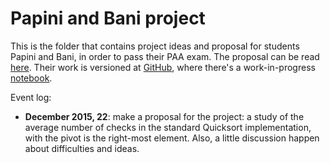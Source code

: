 
# Papini and Bani project

This is the folder that contains project ideas and proposal for
students Papini and Bani, in order to pass their PAA exam.
The proposal can be read [here]. Their work is versioned at [GitHub],
where there's a work-in-progress [notebook].

Event log:

  - **December 2015, 22**: make a proposal for the project: a study of the average number of checks in the
        standard Quicksort implementation, with the pivot is the right-most element. Also, a little 
        discussion happen about difficulties and ideas.

[here]:http://nbviewer.jupyter.org/github/massimo-nocentini/PhD/blob/master/courses/paa/projects/papini-bani/Papini%20and%20Bani%27s%20PAA%20Project%20proposal.ipynb?flush_cache=true
[GitHub]:https://github.com/oddlord/paa-project
[notebook]:http://nbviewer.jupyter.org/github/oddlord/paa-project/blob/master/Progetto%20PAA.ipynb?flush_cache=true

